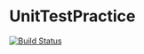 # UnitTestPractice
[![Build Status](https://travis-ci.org/jdmacam/UnitTestPractice.svg?branch=master)](https://travis-ci.org/jdmacam/UnitTestPractice)
